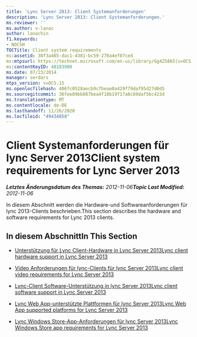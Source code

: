 ```yaml
---
title: 'Lync Server 2013: Client Systemanforderungen'
description: 'Lync Server 2013: Client Systemanforderungen.'
ms.reviewer: ''
ms.author: v-lanac
author: lanachin
f1.keywords:
- NOCSH
TOCTitle: Client system requirements
ms:assetid: 38f3a465-dac1-4381-bc59-270a4ef07ced
ms:mtpsurl: https://technet.microsoft.com/en-us/library/Gg425865(v=OCS.15)
ms:contentKeyID: 48183900
ms.date: 07/23/2014
manager: serdars
mtps_version: v=OCS.15
ms.openlocfilehash: 406fc0528aecb9c7beae0a429f79daf95d27d0d5
ms.sourcegitcommit: 36fee89bb887bea4f18b19f17a8c69daf5bc423d
ms.translationtype: MT
ms.contentlocale: de-DE
ms.lasthandoff: 11/26/2020
ms.locfileid: "49434858"
---
```

# <a name="client-system-requirements-for-lync-server-2013"></a><span data-ttu-id="23cf8-103">Client Systemanforderungen für lync Server 2013</span><span class="sxs-lookup"><span data-stu-id="23cf8-103">Client system requirements for Lync Server 2013</span></span>

<div data-xmlns="http://www.w3.org/1999/xhtml">

<div class="topic" data-xmlns="http://www.w3.org/1999/xhtml" data-msxsl="urn:schemas-microsoft-com:xslt" data-cs="https://msdn.microsoft.com/">

<div data-asp="https://msdn2.microsoft.com/asp">



</div>

<div id="mainSection">

<div id="mainBody"><span data-ttu-id="23cf8-104">

<span> </span></span><span class="sxs-lookup"><span data-stu-id="23cf8-104">

<span> </span></span></span>

<span data-ttu-id="23cf8-105">_**Letztes Änderungsdatum des Themas:** 2012-11-06_</span><span class="sxs-lookup"><span data-stu-id="23cf8-105">_**Topic Last Modified:** 2012-11-06_</span></span>

<span data-ttu-id="23cf8-106">In diesem Abschnitt werden die Hardware-und Softwareanforderungen für lync 2013-Clients beschrieben.</span><span class="sxs-lookup"><span data-stu-id="23cf8-106">This section describes the hardware and software requirements for Lync 2013 clients.</span></span>

<div>

## <a name="in-this-section"></a><span data-ttu-id="23cf8-107">In diesem Abschnitt</span><span class="sxs-lookup"><span data-stu-id="23cf8-107">In This Section</span></span>

  - [<span data-ttu-id="23cf8-108">Unterstützung für Lync Client-Hardware in Lync Server 2013</span><span class="sxs-lookup"><span data-stu-id="23cf8-108">Lync client hardware support in Lync Server 2013</span></span>](lync-server-2013-lync-client-hardware-support.md)

  - [<span data-ttu-id="23cf8-109">Video Anforderungen für lync-Clients für lync Server 2013</span><span class="sxs-lookup"><span data-stu-id="23cf8-109">Lync client video requirements for Lync Server 2013</span></span>](lync-server-2013-lync-client-video-requirements.md)

  - [<span data-ttu-id="23cf8-110">Lync-Client Software-Unterstützung in lync Server 2013</span><span class="sxs-lookup"><span data-stu-id="23cf8-110">Lync client software support in Lync Server 2013</span></span>](lync-server-2013-lync-client-software-support.md)

  - [<span data-ttu-id="23cf8-111">Lync Web App-unterstützte Plattformen für lync Server 2013</span><span class="sxs-lookup"><span data-stu-id="23cf8-111">Lync Web App supported platforms for Lync Server 2013</span></span>](lync-server-2013-lync-web-app-supported-platforms.md)

  - [<span data-ttu-id="23cf8-112">Lync Windows Store-App-Anforderungen für lync Server 2013</span><span class="sxs-lookup"><span data-stu-id="23cf8-112">Lync Windows Store app requirements for Lync Server 2013</span></span>](lync-server-2013-lync-windows-store-app-requirements.md)

<span data-ttu-id="23cf8-113"></div>

</div>

<span> </span>

</div>

</div>

</span><span class="sxs-lookup"><span data-stu-id="23cf8-113"></div>

</div>

<span> </span>

</div>

</div>

</span></span></div>


